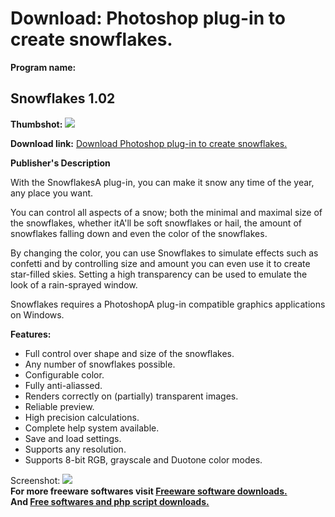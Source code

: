 # Download: Photoshop plug-in to create snowflakes.

**Program name:**

## Snowflakes 1.02

  
**Thumbshot:** ![](http://www.freewarefiles.com/screenshot/vsnowflakeplugin_md.gif)   
  
**Download link:** [Download Photoshop plug-in to create snowflakes.](http://freesoftwares.boysofts.com/Snowflakes_program_23120.html)  
  


**Publisher's Description**  
  


With the SnowflakesA plug-in, you can make it snow any time of the year, any place you want. 

You can control all aspects of a snow; both the minimal and maximal size of the snowflakes, whether itA'll be soft snowflakes or hail, the amount of snowflakes falling down and even the color of the snowflakes. 

By changing the color, you can use Snowflakes to simulate effects such as confetti and by controlling size and amount you can even use it to create star-filled skies. Setting a high transparency can be used to emulate the look of a rain-sprayed window.

Snowflakes requires a PhotoshopA plug-in compatible graphics applications on Windows. 

**Features:**

  * Full control over shape and size of the snowflakes. 
  * Any number of snowflakes possible. 
  * Configurable color. 
  * Fully anti-aliassed. 
  * Renders correctly on (partially) transparent images. 
  * Reliable preview. 
  * High precision calculations. 
  * Complete help system available. 
  * Save and load settings. 
  * Supports any resolution. 
  * Supports 8-bit RGB, grayscale and Duotone color modes. 

  
  
Screenshot: ![](http://www.freewarefiles.com/screenshot/vsnowflakeplugin.gif)   
**For more freeware softwares visit [Freeware software downloads.](http://freesoftwares.boysofts.com/)**   
**And [Free softwares and php script downloads.](http://www.boysofts.com/)**
